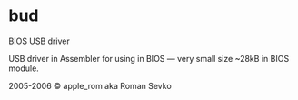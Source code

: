 # bud
BIOS USB driver

USB driver in Assembler for using in BIOS — very small size ~28kB in BIOS module.

2005-2006 © apple_rom aka Roman Sevko